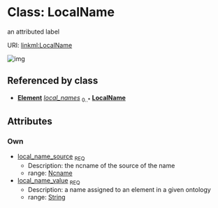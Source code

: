 
# Class: LocalName


an attributed label

URI: [linkml:LocalName](https://w3id.org/linkml/LocalName)


![img](images/LocalName.svg)

## Referenced by class

 *  **[Element](Element.md)** *[local_names](local_names.md)*  <sub>0..*</sub>  **[LocalName](LocalName.md)**

## Attributes


### Own

 * [local_name_source](local_name_source.md)  <sub>REQ</sub>
     * Description: the ncname of the source of the name
     * range: [Ncname](types/Ncname.md)
 * [local_name_value](local_name_value.md)  <sub>REQ</sub>
     * Description: a name assigned to an element in a given ontology
     * range: [String](types/String.md)
